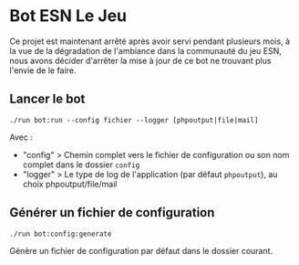 # Bot ESN Le Jeu

Ce projet est maintenant arrêté après avoir servi pendant plusieurs mois, à la vue de la dégradation de l'ambiance dans la communauté du jeu ESN, nous avons décider d'arrêter la mise à jour de ce bot ne trouvant plus l'envie de le faire.

## Lancer le bot

```
./run bot:run --config fichier --logger [phpoutput|file|mail]
```

Avec :
* "config" > Chemin complet vers le fichier de configuration ou son nom complet dans le dossier `config`
* "logger" > Le type de log de l'application (par défaut `phpoutput`), au choix phpoutput/file/mail

## Générer un fichier de configuration

```
./run bot:config:generate
```

Génère un fichier de configuration par défaut dans le dossier courant.
